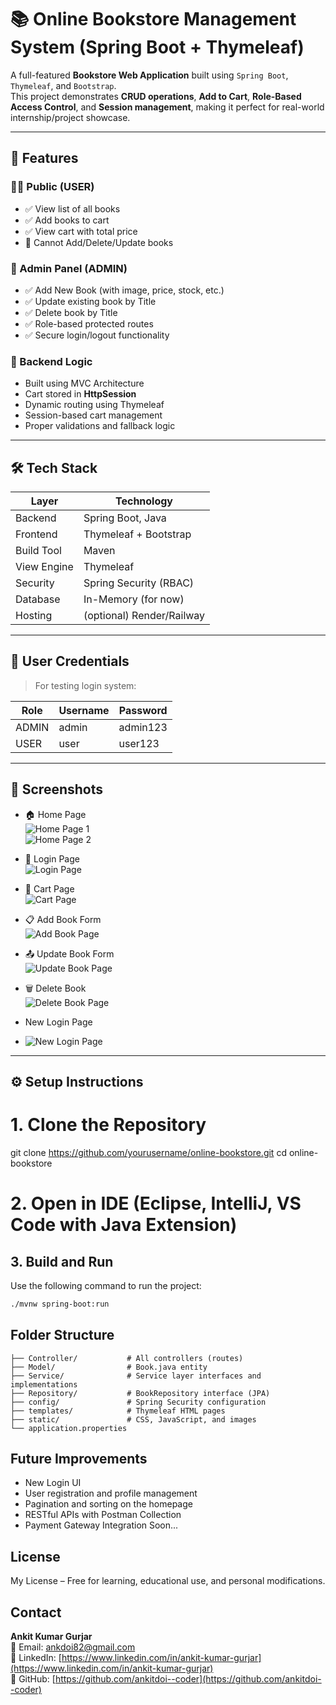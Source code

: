  # 📚 Online Bookstore Management System (Spring Boot + Thymeleaf)

A full-featured **Bookstore Web Application** built using `Spring Boot`, `Thymeleaf`, and `Bootstrap`.  
This project demonstrates **CRUD operations**, **Add to Cart**, **Role-Based Access Control**, and **Session management**, making it perfect for real-world internship/project showcase.

---

## 🚀 Features

### 🧑‍💻 Public (USER)
- ✅ View list of all books
- ✅ Add books to cart
- ✅ View cart with total price
- 🔐 Cannot Add/Delete/Update books

### 🔐 Admin Panel (ADMIN)
- ✅ Add New Book (with image, price, stock, etc.)
- ✅ Update existing book by Title
- ✅ Delete book by Title
- ✅ Role-based protected routes
- ✅ Secure login/logout functionality

### 🧠 Backend Logic
- Built using MVC Architecture
- Cart stored in **HttpSession**
- Dynamic routing using Thymeleaf
- Session-based cart management
- Proper validations and fallback logic

---

## 🛠️ Tech Stack

| Layer        | Technology               |
|-------------|--------------------------|
| Backend     | Spring Boot, Java        |
| Frontend    | Thymeleaf + Bootstrap    |
| Build Tool  | Maven                    |
| View Engine | Thymeleaf                |
| Security    | Spring Security (RBAC)   |
| Database    | In-Memory (for now)      |
| Hosting     | (optional) Render/Railway |

---

## 👤 User Credentials

> For testing login system:

| Role   | Username | Password   |
|--------|----------|------------|
| ADMIN  | admin    | admin123   |
| USER   | user     | user123    |

---

## 📸 Screenshots


- 🏠 Home Page  
  ![Home Page 1](https://github.com/ankitdoi-coder/Book-Store-Web-Application-Full-Stack-Java/blob/main/Deployment%20ScreenShot/HomePage_1.png)  
  ![Home Page 2](https://github.com/ankitdoi-coder/Book-Store-Web-Application-Full-Stack-Java/blob/main/Deployment%20ScreenShot/HomePage_2.png)

- 🔐 Login Page  
  ![Login Page](https://github.com/ankitdoi-coder/Book-Store-Web-Application-Full-Stack-Java/blob/main/Deployment%20ScreenShot/Login_Page.png)

- 🛒 Cart Page  
  ![Cart Page](https://github.com/ankitdoi-coder/Book-Store-Web-Application-Full-Stack-Java/blob/main/Deployment%20ScreenShot/Cart_Page.png)

- 📋 Add Book Form  
  ![Add Book Page](https://github.com/ankitdoi-coder/Book-Store-Web-Application-Full-Stack-Java/blob/main/Deployment%20ScreenShot/Add_New_Book_Page.png)

- 📤 Update Book Form  
  ![Update Book Page](https://github.com/ankitdoi-coder/Book-Store-Web-Application-Full-Stack-Java/blob/main/Deployment%20ScreenShot/Update_BookPage.png)

- 🗑️ Delete Book  
  ![Delete Book Page](https://github.com/ankitdoi-coder/Book-Store-Web-Application-Full-Stack-Java/blob/main/Deployment%20ScreenShot/Delete_A_Book_Page.png)

- New Login Page
- ![New Login Page](https://github.com/ankitdoi-coder/Book-Store-Web-Application-Full-Stack-Java/blob/main/Deployment%20ScreenShot/Updated_Login_page.jpg)
---

## ⚙️ Setup Instructions


# 1. Clone the Repository
git clone https://github.com/yourusername/online-bookstore.git
cd online-bookstore

# 2. Open in IDE (Eclipse, IntelliJ, VS Code with Java Extension)


## 3. Build and Run

Use the following command to run the project:

```bash
./mvnw spring-boot:run
```

## Folder Structure

```
├── Controller/           # All controllers (routes)
├── Model/                # Book.java entity
├── Service/              # Service layer interfaces and implementations
├── Repository/           # BookRepository interface (JPA)
├── config/               # Spring Security configuration
├── templates/            # Thymeleaf HTML pages
├── static/               # CSS, JavaScript, and images
└── application.properties
```

## Future Improvements

- New Login UI  
- User registration and profile management  
- Pagination and sorting on the homepage  
- RESTful APIs with Postman Collection  
- Payment Gateway Integration Soon...

## License

My License – Free for learning, educational use, and personal modifications.

## Contact

**Ankit Kumar Gurjar**  
📧 Email: ankdoi82@gmail.com  
🔗 LinkedIn: [https://www.linkedin.com/in/ankit-kumar-gurjar](https://www.linkedin.com/in/ankit-kumar-gurjar)  
📂 GitHub: [https://github.com/ankitdoi--coder](https://github.com/ankitdoi--coder)
